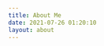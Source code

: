 ```yaml
---
title: About Me
date: 2021-07-26 01:20:10
layout: about
---
```


<span id="typed"></span>



<!-- Prepare a container for your calendar. -->
<div class="calendar">
    <!-- Loading stuff -->
</div>

<div id="waline"></div>

<script src="https://cdn.jsdelivr.net/npm/typed.js@2.0.12"></script>
<script>
    var options = {
    strings: [
        '会使用魔法の麻瓜',
        '不晓大海之宽 但晓天空之蓝',
        'In me the tiger sniffs the rose',
        '天才就是99%的汗水+1%的灵感',
        'Rome was not built in a day'
        ],
    typeSpeed: 100,
    backSpeed: 50,
    loop: true,
    
    };
    var typed = new Typed('#typed', options);
</script>


<script src="https://unpkg.com/github-calendar@latest/dist/github-calendar.min.js"></script>
<link rel="stylesheet" href="https://unpkg.com/github-calendar@latest/dist/github-calendar-responsive.css" />

<script>
  Waline({
    el: '#waline',
    serverURL: 'https://hexo-blog-about-comments-lumtw9w85-terminator-128.vercel.app/',
    placeholder: '想对我说些什么呢哈哈ヾ(•ω•`)o？',
    avatar: 'retro',
    // 设置 emoji 为微博与哔哩哔哩
    emoji: [
        'https://cdn.jsdelivr.net/gh/walinejs/emojis@1.0.0/tw-emoji',
        'https://cdn.jsdelivr.net/gh/walinejs/emojis@1.0.0/qq',
        'https://cdn.jsdelivr.net/gh/walinejs/emojis@1.0.0/alus',
        'https://cdn.jsdelivr.net/gh/walinejs/emojis@1.0.0/weibo',
        'https://cdn.jsdelivr.net/gh/walinejs/emojis@1.0.0/bilibili',
    ],
  });
</script>



<style>

@import url('https://fonts.googleapis.com/css2?family=Lora&family=Ma+Shan+Zheng&display=swap');

#typed {
    font-family: 'Lora', 'Ma Shan Zheng', cursive;
}

.about-intro {
    margin-left: 10px;
}

.typed-cursor {
    font-size: 20px;
}

.markdown-body .border, .border{
    border: 0px;
}

.markdown-body p > img.vemoji {
    box-shadow: 0 0 0 0;
    border-radius: 0px;
}

.v[data-class=v] .vcontent .vemoji {
    width: 1.5em;
    margin: 0rem 0.15rem 0.25rem 0.15rem;
}

#waline-edit {
	background-image: url(https://count.getloli.com/get/@cxyBlog?theme=rule34);
    background-size: 250px;
	background-repeat: no-repeat;
	background-position: right;
	background-color: rgba(255, 255, 255, 0);
	resize: vertical
}


#waline-edit:hover {
    box-shadow: 0 0 4px 2px rgba(0, 0, 0, .12);
    background-position-x: 900px;
    transition: all 0.3s ease-in-out 0s;
}

img.vuser {
    transition: all 1s;   /* 旋转时间为 1s */
    box-shadow: 0 5px 11px 0 rgb(0 0 0 18%), 0 4px 15px 0 rgb(0 0 0 15%);
    border-radius: 3px;
}

img.vuser:hover {
    transform: rotate(360deg);
    -webkit-transform: rotate(360deg);
    -moz-transform: rotate(360deg);
    -o-transform: rotate(360deg);
    -ms-transform: rotate(360deg);
}

</style>